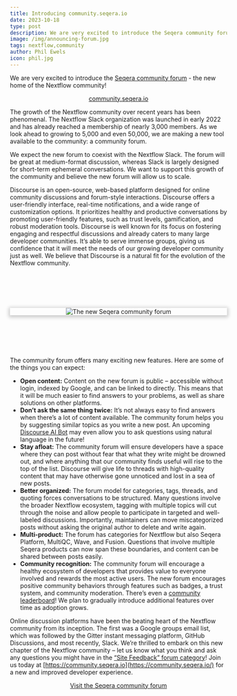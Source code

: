 ```yaml
---
title: Introducing community.seqera.io
date: 2023-10-18
type: post
description: We are very excited to introduce the Seqera community forum - the new home of the Nextflow community!
image: /img/announcing-forum.jpg
tags: nextflow,community
author: Phil Ewels
icon: phil.jpg
---
```


We are very excited to introduce the [Seqera community forum](https://community.seqera.io/) - the new home of the Nextflow community!

<p style="text-align:center;"><a href="https://community.seqera.io/" class="btn btn-color btn-xxl">community.seqera.io</a></p>

The growth of the Nextflow community over recent years has been phenomenal. The Nextflow Slack organization was launched in early 2022 and has already reached a membership of nearly 3,000 members. As we look ahead to growing to 5,000 and even 50,000, we are making a new tool available to the community: a community forum.

We expect the new forum to coexist with the Nextflow Slack. The forum will be great at medium-format discussion, whereas Slack is largely designed for short-term ephemeral conversations. We want to support this growth of the community and believe the new forum will allow us to scale.

Discourse is an open-source, web-based platform designed for online community discussions and forum-style interactions. Discourse offers a user-friendly interface, real-time notifications, and a wide range of customization options. It prioritizes healthy and productive conversations by promoting user-friendly features, such as trust levels, gamification, and robust moderation tools. Discourse is well known for its focus on fostering engaging and respectful discussions and already caters to many large developer communities. It’s able to serve immense groups, giving us confidence that it will meet the needs of our growing developer community just as well. We believe that Discourse is a natural fit for the evolution of the Nextflow community.

<p style="text-align: center; box-shadow: rgba(0,0,0,0.2) 0px 2px 8px 3px; margin: 6rem 0;"><img src="/img/seqera-community-all.png" title="The new Seqera community forum" /></p>

The community forum offers many exciting new features. Here are some of the things you can expect:

* **Open content:** Content on the new forum is public – accessible without login, indexed by Google, and can be linked to directly. This means that it will be much easier to find answers to your problems, as well as share solutions on other platforms.
* **Don’t ask the same thing twice:** It’s not always easy to find answers when there’s a lot of content available. The community forum helps you by suggesting similar topics as you write a new post. An upcoming [Discourse AI Bot](https://www.discourse.org/plugins/ai.html) may even allow you to ask questions using natural language in the future!
* **Stay afloat:** The community forum will ensure developers have a space where they can post without fear that what they write might be drowned out, and where anything that our community finds useful will rise to the top of the list. Discourse will give life to threads with high-quality content that may have otherwise gone unnoticed and lost in a sea of new posts.
* **Better organized:** The forum model for categories, tags, threads, and quoting forces conversations to be structured. Many questions involve the broader Nextflow ecosystem, tagging with multiple topics will cut through the noise and allow people to participate in targeted and well-labeled discussions. Importantly, maintainers can move miscategorized posts without asking the original author to delete and write again.
* **Multi-product:** The forum has categories for Nextflow but also Seqera Platform, MultiQC, Wave, and Fusion. Questions that involve multiple Seqera products can now span these boundaries, and content can be shared between posts easily.
* **Community recognition:** The community forum will encourage a healthy ecosystem of developers that provides value to everyone involved and rewards the most active users. The new forum encourages positive community behaviors through features such as badges, a trust system, and community moderation. There’s even a [community leaderboard](https://community.seqera.io/leaderboard/)! We plan to gradually introduce additional features over time as adoption grows.

Online discussion platforms have been the beating heart of the Nextflow community from its inception. The first was a Google groups email list, which was followed by the Gitter instant messaging platform, GitHub Discussions, and most recently, Slack. We’re thrilled to embark on this new chapter of the Nextflow community – let us know what you think and ask any questions you might have in the [“Site Feedback” forum category](https://community.seqera.io/c/community/site-feedback/2)! Join us today at [https://community.seqera.io](https://community.seqera.io/) for a new and improved developer experience.

<p style="text-align:center;"><a href="https://community.seqera.io/" class="btn btn-color btn-xxl">Visit the Seqera community forum</a></p>
